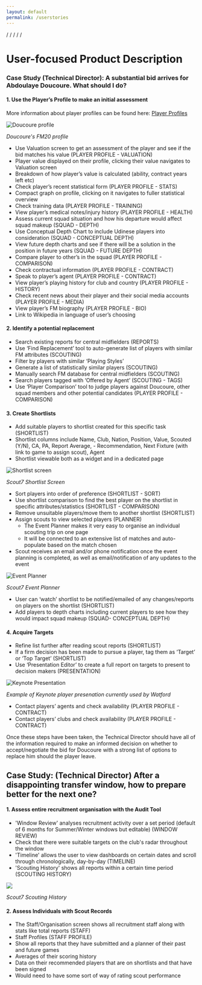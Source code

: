 ```yaml
---
layout: default
permalink: /userstories
---
```

/
/
/
/
/

# User-focused Product Description
### Case Study (Technical Director): A substantial bid arrives for Abdoulaye Doucoure. What should I do?


#### 1. Use the Player’s Profile to make an initial assessment

More information about player profiles can be found here: [Player Profiles](/profile)

![Doucoure profile](img/doucourefmprofiile.png)

*Doucoure's FM20 profile*


- Use Valuation screen to get an assessment of the player and see if the bid matches his value (PLAYER PROFILE - VALUATION)
- Player value displayed on their profile, clicking their value navigates to Valuation screen
- Breakdown of how player’s value is calculated (ability, contract years left etc)
- Check player’s recent statistical form (PLAYER PROFILE - STATS)
- Compact graph on profile, clicking on it navigates to fuller statistical overview
- Check training data (PLAYER PROFILE - TRAINING)
- View player’s medical notes/injury history (PLAYER PROFILE - HEALTH)
- Assess current squad situation and how his departure would affect squad makeup (SQUAD - DEPTH)
- Use Conceptual Depth Chart to include Udinese players into consideration (SQUAD - CONCEPTUAL DEPTH)
- View future depth charts and see if there will be a solution in the position in future years (SQUAD - FUTURE DEPTH)
- Compare player to other’s in the squad (PLAYER PROFILE - COMPARISON)
- Check contractual information (PLAYER PROFILE - CONTRACT)
- Speak to player’s agent (PLAYER PROFILE - CONTRACT)
- View player’s playing history for club and country (PLAYER PROFILE - HISTORY)
- Check recent news about their player and their social media accounts (PLAYER PROFILE - MEDIA)
- View player’s FM biography (PLAYER PROFILE - BIO)
- Link to Wikipedia in language of user’s choosing


#### 2. Identify a potential replacement

- Search existing reports for central midfielders (REPORTS)
- Use ‘Find Replacement’ tool to auto-generate list of players with similar FM attributes (SCOUTING)
- Filter by players with similar ‘Playing Styles’
- Generate a list of statistically similar players (SCOUTING)
- Manually search FM database for central midfielders (SCOUTING)
- Search players tagged with ‘Offered by Agent’ (SCOUTING - TAGS)
- Use ‘Player Comparison’ tool to judge players against Doucoure, other squad members and other potential candidates (PLAYER PROFILE - COMPARISON)


#### 3. Create Shortlists

- Add suitable players to shortlist created for this specific task (SHORTLIST)
- Shortlist columns include Name, Club, Nation, Position, Value, Scouted (Y/N), CA, PA, Report Average, - Recommendation, Next Fixture (with link to game to assign scout), Agent
- Shortlist viewable both as a widget and in a dedicated page


![Shortlist screen](img/scout7shortlist.png)

*Scout7 Shortlist Screen*



- Sort players into order of preference (SHORTLIST - SORT)
- Use shortlist comparison to find the best player on the shortlist in specific attributes/statistics (SHORTLIST - COMPARISON)
- Remove unsuitable players/move them to another shortlist (SHORTLIST)
- Assign scouts to view selected players (PLANNER)
	- The Event Planner makes it very easy to organise an individual scouting trip on one page
	- It will be connected to an extensive list of matches and auto-populate based on the match chosen
- Scout receives an email and/or phone notification once the event planning is completed, as well as email/notification of any updates to the event


![Event Planner](img/scouting_planner_with_events_small.png)

*Scout7 Event Planner*

- User can ‘watch’ shortlist to be notified/emailed of any changes/reports on players on the shortlist (SHORTLIST)
- Add players to depth charts including current players to see how they would impact squad makeup (SQUAD- CONCEPTUAL DEPTH)


#### 4. Acquire Targets

- Refine list further after reading scout reports (SHORTLIST)
- If a firm decision has been made to pursue a player, tag them as ‘Target’ or ‘Top Target’ (SHORTLIST)
- Use ‘Presentation Editor’ to create a full report on targets to present to decision makers (PRESENTATION)

![Keynote Presentation](img/keynotepresentation.png)

*Example of Keynote player presenation currently used by Watford*

- Contact players’ agents and check availability (PLAYER PROFILE - CONTRACT)
- Contact players’ clubs and check availability (PLAYER PROFILE - CONTRACT)


Once these steps have been taken, the Technical Director should have all of the information required to make an informed decision on whether to accept/negotiate the bid for Doucoure with a strong list of options to replace him should the player leave. 



## Case Study: (Technical Director) After a disappointing transfer window, how to prepare better for the next one?

#### 1. Assess entire recruitment organisation with the Audit Tool
- 'Window Review' analyses recruitment activity over a set period (default of 6 months for Summer/Winter windows but editable) (WINDOW REVIEW)
- Check that there were suitable targets on the club's radar throughout the window
- 'Timeline' allows the user to view dashboards on certain dates and scroll through chronologically, day-by-day (TIMELINE)
- 'Scouting History' shows all reports within a certain time period (SCOUTING HISTORY)

![](img/scouting_history.png)

*Scout7 Scouting History*

#### 2. Assess Individuals with Scout Records

- The Staff/Organisation screen shows all recruitment staff along with stats like total reports (STAFF)
- Staff Profiles (STAFF PROFILE)
- Show all reports that they have submitted and a planner of their past and future games
- Averages of their scoring history
- Data on their recommended players that are on shortlists and that have been signed
- Would need to have some sort of way of rating scout performance